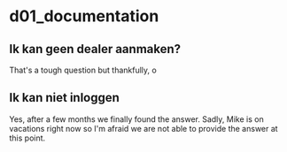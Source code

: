 # d01\_documentation

## Ik kan geen dealer aanmaken?

That's a tough question but thankfully, o

## Ik kan niet inloggen

Yes, after a few months we finally found the answer. Sadly, Mike is on vacations right now so I'm afraid we are not able to provide the answer at this point.



